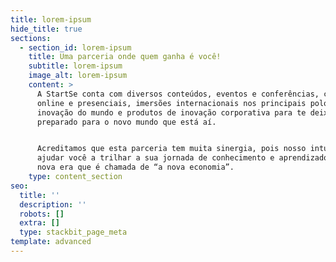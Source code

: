 ```yaml
---
title: lorem-ipsum
hide_title: true
sections:
  - section_id: lorem-ipsum
    title: Uma parceria onde quem ganha é você!
    subtitle: lorem-ipsum
    image_alt: lorem-ipsum
    content: >
      A StartSe conta com diversos conteúdos, eventos e conferências, cursos
      online e presenciais, imersões internacionais nos principais polos de
      inovação do mundo e produtos de inovação corporativa para te deixar
      preparado para o novo mundo que está aí.


      Acreditamos que esta parceria tem muita sinergia, pois nosso intuito é
      ajudar você a trilhar a sua jornada de conhecimento e aprendizado nessa
      nova era que é chamada de “a nova economia”.
    type: content_section
seo:
  title: ''
  description: ''
  robots: []
  extra: []
  type: stackbit_page_meta
template: advanced
---
```

